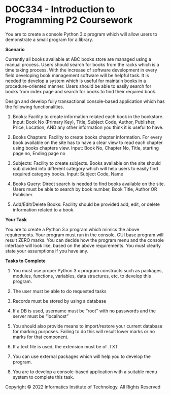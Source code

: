 # DOC334 - Introduction to Programming P2 Coursework

You are to create a console Python 3.x program which will allow users to demonstrate a small program
for a library.

**Scenario**

Currently all books available at ABC books store are managed using a manual process. Users should search
for books from the racks which is a time taking process. With the increase of software development in
every field developing book management software will be helpful task. It is needed to develop a system
which is useful for maintain books in a procedure-oriented manner. Users should be able to easily search
for books from index page and search for books to find their required book.

Design and develop fully transactional console-based application which has the following functionalities.

1. Books: Facility to create information related each book in the bookstore. Input: Book No (Primary Key), Title, Subject Code, Author, Publisher, Price, Location, AND any other information you think it is useful to have.

2. Books Chapters: Facility to create books chapter information. For every book available on the site has to have a clear view to read each chapter using books chapters view. Input: Book No, Chapter No, Title, starting page no, Ending page no

3. Subjects: Facility to create subjects. Books available on the site should sub divided into different category which will help users to easily find required category books. Input: Subject Code, Name

4. Books Query: Direct search is needed to find books available on the site. Users must be able to search by book number, Book Title, Author OR Publisher.

5. Add/Edit/Delete Books: Facility should be provided add, edit, or delete information related to a book.

**Your Task**

You are to create a Python 3.x program which mimics the above requirements. Your program must run in
the console. GUI base program will result ZERO marks. You can decide how the program menu and the console interface will look like, based on the above requirements. You must clearly state your assumptions if you have any.

**Tasks to Complete**

1. You must use proper Python 3.x program constructs such as packages, modules, functions, variables, data structures, etc. to develop this program.

2. The user must be able to do requested tasks

3. Records must be stored by using a database

4. If a DB is used, username must be “root” with no passwords and the server must be “localhost”

5. You should also provide means to import/restore your current database for marking purposes. Failing to do this will result lower marks or no marks for that component.

6. If a text file is used, the extension must be of .TXT

7. You can use external packages which will help you to develop the program.

8. You are to develop a console-based application with a suitable menu system to complete this
task.


Copyright © 2022 Informatics Institute of Technology. All Rights Reserved


